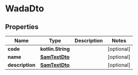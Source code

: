 
# WadaDto

## Properties
Name | Type | Description | Notes
------------ | ------------- | ------------- | -------------
**code** | **kotlin.String** |  |  [optional]
**name** | [**SamTextDto**](SamTextDto.md) |  |  [optional]
**description** | [**SamTextDto**](SamTextDto.md) |  |  [optional]



